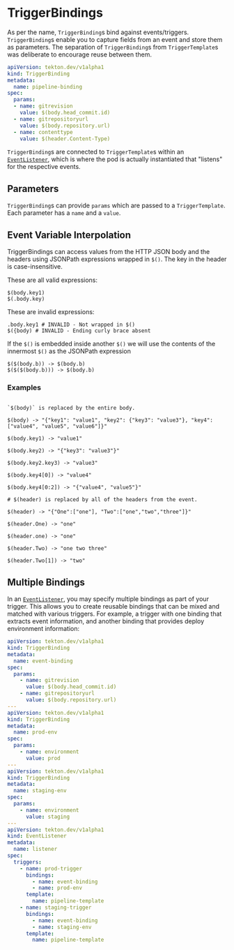 # TriggerBindings

As per the name, `TriggerBinding`s bind against events/triggers.
`TriggerBinding`s enable you to capture fields from an event and store them as
parameters. The separation of `TriggerBinding`s from `TriggerTemplate`s was
deliberate to encourage reuse between them.

<!-- FILE: examples/triggerbindings/triggerbinding.yaml -->

```YAML
apiVersion: tekton.dev/v1alpha1
kind: TriggerBinding
metadata:
  name: pipeline-binding
spec:
  params:
  - name: gitrevision
    value: $(body.head_commit.id)
  - name: gitrepositoryurl
    value: $(body.repository.url)
  - name: contenttype
    value: $(header.Content-Type)
```

`TriggerBinding`s are connected to `TriggerTemplate`s within an
[`EventListener`](eventlisteners.md), which is where the pod is actually
instantiated that "listens" for the respective events.

## Parameters

`TriggerBinding`s can provide `params` which are passed to a `TriggerTemplate`.
Each parameter has a `name` and a `value`.

## Event Variable Interpolation

TriggerBindings can access values from the HTTP JSON body and the headers using
JSONPath expressions wrapped in `$()`. The key in the header is
case-insensitive.

These are all valid expressions:

```shell script
$(body.key1)
$(.body.key)
```

These are invalid expressions:

```shell script
.body.key1 # INVALID - Not wrapped in $()
$({body) # INVALID - Ending curly brace absent
```

If the `$()` is embedded inside another `$()` we will use the contents of the
innermost `$()` as the JSONPath expression

```shell script
$($(body.b)) -> $(body.b)
$($($(body.b))) -> $(body.b)
```

### Examples

```shell script

`$(body)` is replaced by the entire body.

$(body) -> "{"key1": "value1", "key2": {"key3": "value3"}, "key4": ["value4", "value5", "value6"]}"

$(body.key1) -> "value1"

$(body.key2) -> "{"key3": "value3"}"

$(body.key2.key3) -> "value3"

$(body.key4[0]) -> "value4"

$(body.key4[0:2]) -> "{"value4", "value5"}"

# $(header) is replaced by all of the headers from the event.

$(header) -> "{"One":["one"], "Two":["one","two","three"]}"

$(header.One) -> "one"

$(header.one) -> "one"

$(header.Two) -> "one two three"

$(header.Two[1]) -> "two"
```

## Multiple Bindings

In an [`EventListener`](eventlisteners.md), you may specify multiple bindings as
part of your trigger. This allows you to create reusable bindings that can be
mixed and matched with various triggers. For example, a trigger with one binding
that extracts event information, and another binding that provides deploy
environment information:

```yaml
apiVersion: tekton.dev/v1alpha1
kind: TriggerBinding
metadata:
  name: event-binding
spec:
  params:
    - name: gitrevision
      value: $(body.head_commit.id)
    - name: gitrepositoryurl
      value: $(body.repository.url)
---
apiVersion: tekton.dev/v1alpha1
kind: TriggerBinding
metadata:
  name: prod-env
spec:
  params:
    - name: environment
      value: prod
---
apiVersion: tekton.dev/v1alpha1
kind: TriggerBinding
metadata:
  name: staging-env
spec:
  params:
    - name: environment
      value: staging
---
apiVersion: tekton.dev/v1alpha1
kind: EventListener
metadata:
  name: listener
spec:
  triggers:
    - name: prod-trigger
      bindings:
        - name: event-binding
        - name: prod-env
      template:
        name: pipeline-template
    - name: staging-trigger
      bindings:
        - name: event-binding
        - name: staging-env
      template:
        name: pipeline-template
```
